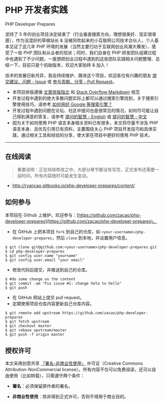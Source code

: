 # PHP 开发者实践
PHP Developer Prepares

坚持了 5 年的创业项目决定结束了（行业垂直搜索方向，理想很美好、现实很骨感），作为没混好的草根站长 & 没被风吹起来的小互联网公司技术合伙人，个人基本见证了这几年 PHP 环境的发展（当然主要归功于互联网创业风潮大爆发），感受了一些 PHP 团队和从业者的现状；同时，我们自身在 PHP 研发团队组建过程中也遇到了不少问题，一直想把创业过程中遇到的这些团队实践相关问题整理、总结一下，目前只是个初始版本，欢迎大家拍砖 & 加入！

技术的发展日新月异，我会持续维护、跟进这个项目，欢迎各位有兴趣的朋友 [提交建议、问题 - Issue](https://github.com/zacao/php-developer-prepares/issues) 或 [参与贡献、分享 - Pull Request](https://github.com/zacao/php-developer-prepares/pulls)。

* 本项目排版遵循 [文案排版指北](https://github.com/sparanoid/chinese-copywriting-guidelines) 和 [Stack Overflow Markdown](http://stackoverflow.com/editing-help) 规范
* 开发过程中遇到的绝大多数问题实际上都可以通过搜索引擎找到，关于搜索引擎使用技巧，请参考  [如何用好 Google 等搜索引擎？](http://www.zhihu.com/question/20161362)
* 开发过程中遇到问题在论坛、社区中提问也是很常见的情况，如何尽可能让自己得到满意的答复，请参考 [提问的智慧 - English](http://www.catb.org/~esr/faqs/smart-questions.html) 或 [提问的智慧 - 中文](http://www.beiww.com/doc/oss/smart-questions.html)
* 因为关于如何使用 PHP 语言本身相关资料已有很多，本文将尽量不涉及 PHP 语言本身、且优先引用已有资料，主要围绕关心 PHP 项目开发技巧和具体实践，通过相关工具和经验的分享，使大家在项目中更好的使用 PHP 技术。

----------

## 在线阅读

> 重要说明：正在持续修改之中，大部分章节都没有写完，正式发布还需要一段时间，所有内容随时可能发生变动。

* http://ryancao.gitbooks.io/php-developer-prepares/content/


## 如何参与

本项目在 Github 上维护，欢迎参与：[https://github.com/zacao/php-developer-prepares](https://github.com/zacao/php-developer-prepares)。

* 在 GitHub 上把本项目 `fork` 到自己的仓库，如 `<your-username>/php-developer-prepares`，然后 `clone` 到本地，并设置用户信息。
```
$ git clone git@github.com:<your-username>/php-developer-prepares.git
$ cd php-developer-prepares
$ git config user.name "yourname"
$ git config user.email "your email"
```
* 修改代码后提交，并推送到自己的仓库。
```
$ #do some change on the content
$ git commit -am "Fix issue #1: change helo to hello"
$ git push
```
* 在 GitHub 网站上提交 pull request。
* 定期使用项目仓库内容更新自己仓库内容。
```
$ git remote add upstream https://github.com/zacao/php-developer-prepares
$ git fetch upstream
$ git checkout master
$ git rebase upstream/master
$ git push -f origin master
```


## 授权许可

本文采用创意共享 [「署名-非商业性使用」](http://creativecommons.org/licenses/by-nc-nd/3.0/deed.zh) 许可证（Creative Commons Attribution-NonCommercial license）。所有内容不仅可以免费阅读，还可以自由使用（比如转载），只需遵守两个条件：

* **署名**：必须保留原作者的署名。

* **非商业性使用**：除非得到正式许可，否则不得用于商业目的。